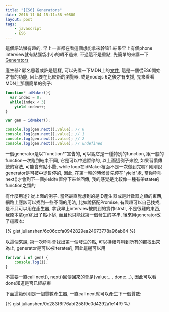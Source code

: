 ```yaml
---
title: "[ES6] Generators"
date: 2016-11-04 15:11:58 +0800
layout: post
tags: 
    - javascript
    - ES6
---
```


這個語法蠻有趣的, 早上一直都在看這個想能拿來幹嘛? 結果早上有個phone interview就有點腦袋小小的轉不過來,
不過這不是重點, 先簡單的來講一下[Generators](https://developer.mozilla.org/zh-TW/docs/Web/JavaScript/Reference/Statements/function*)

產生器? 顧名思義或許是這樣, 可以先看一下MDN上的[文件](https://developer.mozilla.org/zh-TW/docs/Web/JavaScript/Reference/Statements/function*),
這是一個從ES6開始才有的功能, 因此要在比較新的瀏覽器, 或是nodejs 6之後才有支援, 先來看看MDN上那個簡單的例子:

```javascript
function* idMaker(){
  var index = 0;
  while(index < 3)
    yield index++;
}

var gen = idMaker();

console.log(gen.next().value); // 0
console.log(gen.next().value); // 1
console.log(gen.next().value); // 2
console.log(gen.next().value); // undefined
``` 

一個generator是以"function*"宣告的, 可以說它是一種特別的function, 跟一般的function一次跑到結束不同,
它是可以中途暫停的, 以上面這例子來說, 如果習慣傳統的寫法, 可能會有點小暈, while loop在idMaker裡面不是一次做到完嗎?
剛剛說generator是可被中途暫停的, 因此, 在第一輪的時候會先停在"yield"處, 當你呼叫next()才會到下一個yield位置停下來並回傳,
我的感覺是比較像一種有帶state的function之類的

有什麼用途? 從上面的例子, 當然最直覺想到的是ID產生器或是計數器之類的東西, 網路上應該可以找到一些不同的用法, 比如說搭配Promise, 有興趣可以自己找找,
是不只可以用在產生器, 拿我早上interview被問到的實作strstr, 不是很難的東西, 我原本拿go寫,出了點小槌, 而且也只能找第一個發生的字串, 後來用generator改了這版本:

{% gist julianshen/6c06ccfa0942829ea24973778a96ab64 %}

以這個來說, 第一次呼叫會找出第一個發生的點, 可以持續呼叫到所有的都找出來為止, generator是可以被iterate的, 因此這邊可以用

```javascript
for(var i of gen) {
    console.log(i);
}
```

不需要一直call next(), next()回傳回來的會是{value:..., done:...}, 因此可以看done知道是否已經結束

下面這範例則是一個質數產生器, 一直call next就可以產生下一個質數:

{% gist julianshen/0c283f6f76abf258f9c0d4292a1e14f9 %}